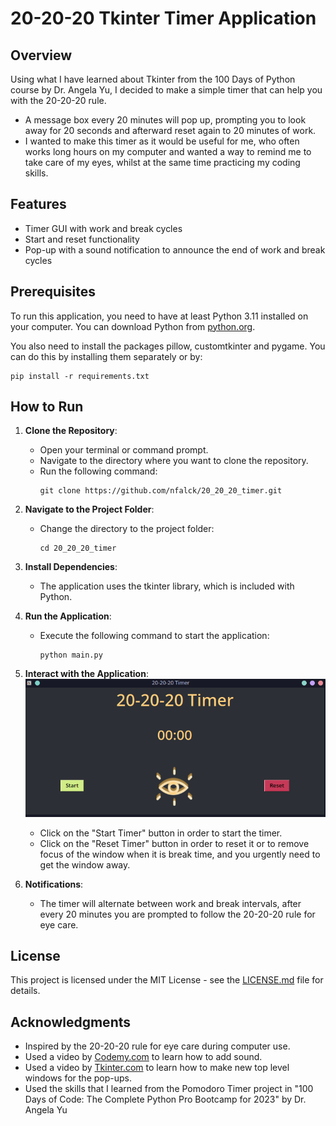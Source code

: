 # 20-20-20 Tkinter Timer Application

## Overview

Using what I have learned about Tkinter from the 100 Days of Python course by Dr. Angela Yu, I decided to make a simple timer that can help you with the 20-20-20 rule.
- A message box every 20 minutes will pop up, prompting you to look away for 20 seconds and afterward reset again to 20 minutes of work. 
- I wanted to make this timer as it would be useful for me, who often works long hours on my computer and wanted a way to remind me to take care of my eyes, whilst at the same time practicing my coding skills. 

## Features

- Timer GUI with work and break cycles
- Start and reset functionality
- Pop-up with a sound notification to announce the end of work and break cycles

## Prerequisites

To run this application, you need to have at least Python 3.11 installed on your computer. You can download Python from [python.org](https://www.python.org/downloads/).

You also need to install the packages pillow, customtkinter and pygame. You can do this by installing them separately or by:

```shell
pip install -r requirements.txt
```


## How to Run

1. **Clone the Repository**: 
   - Open your terminal or command prompt.
   - Navigate to the directory where you want to clone the repository.
   - Run the following command:
     ```shell
     git clone https://github.com/nfalck/20_20_20_timer.git
     ```

2. **Navigate to the Project Folder**:
   - Change the directory to the project folder:
     ```shell
     cd 20_20_20_timer
     ```

3. **Install Dependencies**:
   - The application uses the tkinter library, which is included with Python.
   
4. **Run the Application**:
   - Execute the following command to start the application:
     ```shell
     python main.py
     ```

5. **Interact with the Application**:
![](linuxdemo.png)
   - Click on the "Start Timer" button in order to start the timer.
   - Click on the "Reset Timer" button in order to reset it or to remove focus of the window when it is break time, and you urgently need to get the window away. 

6. **Notifications**:
   - The timer will alternate between work and break intervals, after every 20 minutes you are prompted to follow the 20-20-20 rule for eye care.

## License

This project is licensed under the MIT License - see the [LICENSE.md](LICENSE.md) file for details.

## Acknowledgments
- Inspired by the 20-20-20 rule for eye care during computer use.
- Used a video by [Codemy.com](https://www.youtube.com/watch?v=djDcVWbEYoE) to learn how to add sound.
- Used a video by [Tkinter.com](https://www.youtube.com/watch?v=FyPOqu3akDw) to learn how to make new top level windows for the pop-ups.
- Used the skills that I learned from the Pomodoro Timer project in "100 Days of Code: The Complete Python Pro Bootcamp for 2023" by Dr. Angela Yu
